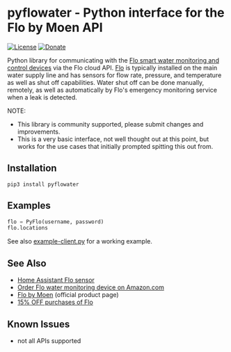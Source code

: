 # pyflowater - Python interface for the Flo by Moen API

[![License](https://img.shields.io/badge/License-Apache%202.0-blue.svg)](https://opensource.org/licenses/Apache-2.0)
[![Donate](https://img.shields.io/badge/Donate-PayPal-green.svg)](https://www.paypal.com/cgi-bin/webscr?cmd=_donations&business=WREP29UDAMB6G)

Python library for communicating with the [Flo smart water monitoring and control devices](https://amzn.to/2WBn8tW?tag=rynoshark-20) via the Flo cloud API. [Flo](https://meetflo.com) is typically installed on the main water supply line and has sensors for flow rate, pressure, and temperature as well as shut off capabilities. Water shut off can be done manually, remotely, as well as automatically by Flo's emergency monitoring service when a leak is detected.

NOTE:

* This library is community supported, please submit changes and improvements.
* This is a very basic interface, not well thought out at this point, but works for the use cases that initially prompted spitting this out from.

## Installation

```
pip3 install pyflowater
```

## Examples

```python
flo = PyFlo(username, password)
flo.locations
```

See also [example-client.py](example-client.py) for a working example.

## See Also

* [Home Assistant Flo sensor](https://github.com/rsnodgrass/hass-flo-water)
* [Order Flo water monitoring device on Amazon.com](https://amzn.to/2WBn8tW?tag=rynoshark-20)
* [Flo by Moen](https://meetflo.com) (official product page)
* [15% OFF purchases of Flo](https://l.facebook.com/l.php?u=http%3A%2F%2Ffbuy.me%2Fo7V9I%3Ffbm%3D16505%26fbclid%3DIwAR15JOQdK5VYZpQqKkmFcMrWIKDe8XyR4ecrEYU2ZWiBzT08GwSxVCzq7sA&h=AT1QzphEpsIm7u4bgH8j1mtOifoyCHenHjndQvsD1D2d7o3FD8Xni24PYC59NA3lhKrZGHUWA6R2BIdzvqCM_Zt5x6kgmKxeBI36p5W0gAgi4bKaYj6kjgRMTxpARYJEJaGpvzw&__tn__=H-R&c[0]=AT33dWStfMtxxLDbsvLiMQ7_USqTAwNn1AZpODVitM-88PyL-dNPwrBGjc-taRETr07nikaNpoOlmPclmak0KlONJjlG3z-ijZJRVZEE1Vhzkrkij_XXCGsTzRnwA_57qIJAiRsQCZmviPXt865_Zpv-VkNGu3tv3h9yMZL_tncm8w1Z)

## Known Issues

* not all APIs supported
